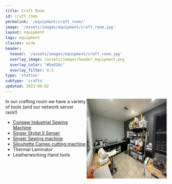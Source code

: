 ```yaml
---
title: Craft Room
id: craft_room
permalink: '/equipment/craft_room/'
image: '/assets/images/equipment/craft_room.jpg'
layout: equipment
tags: equipment
classes: wide
header:
  teaser: '/assets/images/equipment/craft_room.jpg'
  overlay_image: /assets/images/header_equipment.png
  overlay_color: "#5e616c"
  overlay_filter: 0.5
type: 'station'
subtype: 'crafts'
updated: 2023-08-02
---
```

<img align="right" width="250" height="250" src="/assets/images/equipment/craft_room.jpg">

In our crafting room we have a variety of tools (and our network server rack!)

- [Consew Industrial Sewing Machine](https://rtfm.synshop.org/users/Equipment/Consew%20230%20Industrial%20Sewing%20Machine/)
- [Singer Stylist II Serger](/equipment/serger/)
- [Singer Sewing machine](/equipment/sewing_machine)
- [Silouhette Cameo cutting machine](https://rtfm.synshop.org/users/Equipment/Silhoutte%20Cameo/)
- Thermal Laminator
- Leatherworking Hand tools
